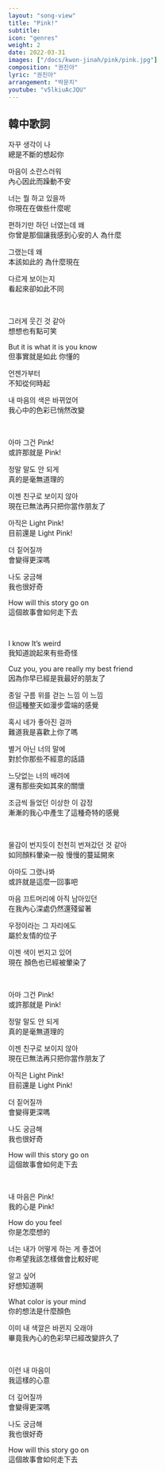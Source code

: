 ```yaml
---
layout: "song-view"
title: "Pink!"
subtitle:
icon: "genres"
weight: 2
date: 2022-03-31
images: ["/docs/kwon-jinah/pink/pink.jpg"]
composition: "권진아"
lyric: "권진아"
arrangement: "박문치"
youtube: "v5lkiuAcJQU"
---
```


## 韓中歌詞

자꾸 생각이 나  
總是不斷的想起你  

마음이 소란스러워  
內心因此而躁動不安  

너는 뭘 하고 있을까  
你現在在做些什麼呢  

편하기만 하던 너였는데 왜  
你曾是那個讓我感到心安的人 為什麼  

그랬는데 왜  
本該如此的 為什麼現在  

다르게 보이는지  
看起來卻如此不同  

<br>

그러게 웃긴 것 같아  
想想也有點可笑  

But it is what it is you know  
但事實就是如此 你懂的

언젠가부터  
不知從何時起  

내 마음의 색은 바뀌었어  
我心中的色彩已悄然改變  

<br>

아마 그건 Pink!  
或許那就是 Pink!  

정말 말도 안 되게  
真的是毫無道理的  

이젠 친구로 보이지 않아  
現在已無法再只把你當作朋友了  

아직은 Light Pink!  
目前還是 Light Pink!  

더 짙어질까  
會變得更深嗎  

나도 궁금해  
我也很好奇  

How will this story go on  
這個故事會如何走下去  

<br>

I know It’s weird  
我知道說起來有些奇怪  

Cuz you, you are really my best friend  
因為你早已經是我最好的朋友了  

종일 구름 위를 걷는 느낌 이 느낌  
但這種整天如漫步雲端的感覺  

혹시 네가 좋아진 걸까  
難道我是喜歡上你了嗎  

별거 아닌 너의 말에  
對於你那些不經意的話語  

느닷없는 너의 배려에  
還有那些突如其來的關懷  

조금씩 들었던 이상한 이 감정  
漸漸的我心中產生了這種奇特的感覺  

<br>

물감이 번지듯이 천천히 번져갔던 것 같아  
如同顏料暈染一般 慢慢的蔓延開來  

아마도 그랬나봐  
或許就是這麼一回事吧  

마음 끄트머리에 아직 남아있던  
在我內心深處仍然還殘留著  

우정이라는 그 자리에도  
屬於友情的位子  

이젠 색이 번지고 있어  
現在 顏色也已經被暈染了  

<br>

아마 그건 Pink!  
或許那就是 Pink!  

정말 말도 안 되게  
真的是毫無道理的  

이젠 친구로 보이지 않아  
現在已無法再只把你當作朋友了  

아직은 Light Pink!  
目前還是 Light Pink!  

더 짙어질까  
會變得更深嗎  

나도 궁금해  
我也很好奇  

How will this story go on  
這個故事會如何走下去  

<br>

내 마음은 Pink!  
我的心是 Pink!  

How do you feel  
你是怎麼想的  

너는 내가 어떻게 하는 게 좋겠어  
你希望我該怎樣做會比較好呢  

알고 싶어  
好想知道啊  

What color is your mind  
你的想法是什麼顏色  

이미 내 색깔은 바뀐지 오래야  
畢竟我內心的色彩早已經改變許久了  

<br>

이런 내 마음이  
我這樣的心意  

더 깊어질까  
會變得更深嗎  

나도 궁금해  
我也很好奇  

How will this story go on  
這個故事會如何走下去  
